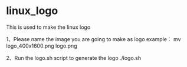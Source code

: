 # linux_logo
This is used to make the linux logo


1、Please name the image you are going to make as logo
example：
  mv logo_400x1600.png logo.png
  
2、Run the logo.sh script to generate the logo
  ./logo.sh
